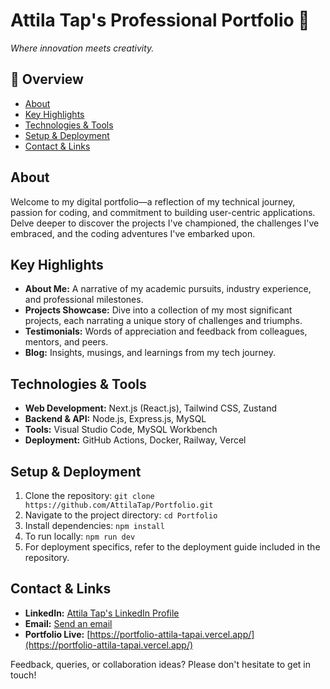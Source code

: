 # Attila Tap's Professional Portfolio :briefcase:

_Where innovation meets creativity._

## :bookmark_tabs: Overview

- [About](#about)
- [Key Highlights](#key-highlights)
- [Technologies & Tools](#technologies--tools)
- [Setup & Deployment](#setup--deployment)
- [Contact & Links](#contact--links)

## About

Welcome to my digital portfolio—a reflection of my technical journey, passion for coding, and commitment to building user-centric applications. Delve deeper to discover the projects I've championed, the challenges I've embraced, and the coding adventures I've embarked upon.

## Key Highlights

- **About Me:** A narrative of my academic pursuits, industry experience, and professional milestones.
- **Projects Showcase:** Dive into a collection of my most significant projects, each narrating a unique story of challenges and triumphs.
- **Testimonials:** Words of appreciation and feedback from colleagues, mentors, and peers.
- **Blog:** Insights, musings, and learnings from my tech journey.

## Technologies & Tools

- **Web Development:** Next.js (React.js), Tailwind CSS, Zustand
- **Backend & API:** Node.js, Express.js, MySQL
- **Tools:** Visual Studio Code, MySQL Workbench
- **Deployment:** GitHub Actions, Docker, Railway, Vercel

## Setup & Deployment

1. Clone the repository: `git clone https://github.com/AttilaTap/Portfolio.git`
2. Navigate to the project directory: `cd Portfolio`
3. Install dependencies: `npm install`
4. To run locally: `npm run dev`
5. For deployment specifics, refer to the deployment guide included in the repository.

## Contact & Links

- **LinkedIn:** [Attila Tap's LinkedIn Profile](https://www.linkedin.com/in/attila-tapai/)
- **Email:** [Send an email](mailto:attila.tapai1@gmail.com)
- **Portfolio Live:** [https://portfolio-attila-tapai.vercel.app/](https://portfolio-attila-tapai.vercel.app/)

Feedback, queries, or collaboration ideas? Please don't hesitate to get in touch!
